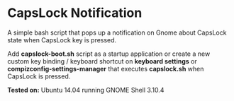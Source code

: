 # CapsLock Notification

A simple bash script that pops up a notification on Gnome about CapsLock state when CapsLock key is pressed.

Add <b>capslock-boot.sh</b> script as a startup application or create a new custom key binding / keyboard shortcut on <b>keyboard settings</b> or <b>compizconfig-settings-manager</b> that executes <b>capslock.sh</b> when CapsLock is pressed.

<b>Tested on:</b> Ubuntu 14.04 running GNOME Shell 3.10.4
